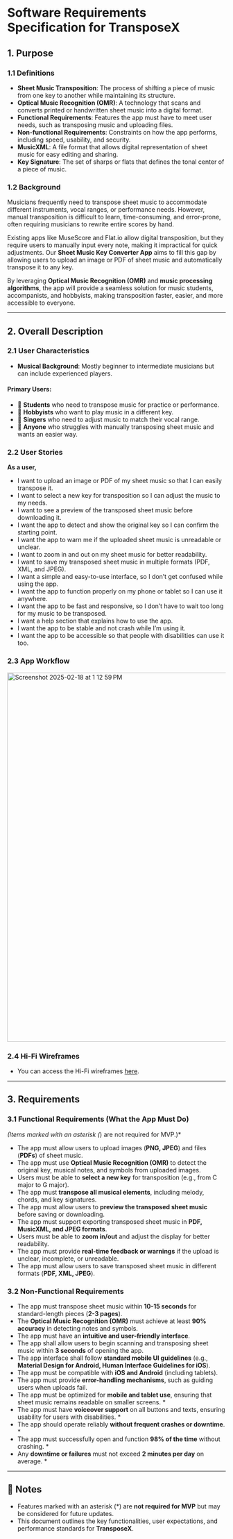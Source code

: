 # Software Requirements Specification for TransposeX

## 1. Purpose

### 1.1 Definitions

- **Sheet Music Transposition**: The process of shifting a piece of music from one key to another while maintaining its structure.
- **Optical Music Recognition (OMR)**: A technology that scans and converts printed or handwritten sheet music into a digital format.
- **Functional Requirements**: Features the app must have to meet user needs, such as transposing music and uploading files.
- **Non-functional Requirements**: Constraints on how the app performs, including speed, usability, and security.
- **MusicXML**: A file format that allows digital representation of sheet music for easy editing and sharing.
- **Key Signature**: The set of sharps or flats that defines the tonal center of a piece of music.

### 1.2 Background

Musicians frequently need to transpose sheet music to accommodate different instruments, vocal ranges, or performance needs. However, manual transposition is difficult to learn, time-consuming, and error-prone, often requiring musicians to rewrite entire scores by hand.

Existing apps like MuseScore and Flat.io allow digital transposition, but they require users to manually input every note, making it impractical for quick adjustments. Our **Sheet Music Key Converter App** aims to fill this gap by allowing users to upload an image or PDF of sheet music and automatically transpose it to any key.

By leveraging **Optical Music Recognition (OMR)** and **music processing algorithms**, the app will provide a seamless solution for music students, accompanists, and hobbyists, making transposition faster, easier, and more accessible to everyone.

---

## 2. Overall Description

### 2.1 User Characteristics

- **Musical Background**: Mostly beginner to intermediate musicians but can include experienced players.

#### **Primary Users:**
- 🎵 **Students** who need to transpose music for practice or performance.
- 🎹 **Hobbyists** who want to play music in a different key.
- 🎤 **Singers** who need to adjust music to match their vocal range.
- 📝 **Anyone** who struggles with manually transposing sheet music and wants an easier way.

### 2.2 User Stories
**As a user,** 
- I want to upload an image or PDF of my sheet music so that I can easily transpose it.
- I want to select a new key for transposition so I can adjust the music to my needs.
- I want to see a preview of the transposed sheet music before downloading it.
- I want the app to detect and show the original key so I can confirm the starting point.
- I want the app to warn me if the uploaded sheet music is unreadable or unclear.
- I want to zoom in and out on my sheet music for better readability.
- I want to save my transposed sheet music in multiple formats (PDF, XML, and JPEG).
- I want a simple and easy-to-use interface, so I don’t get confused while using the app.
- I want the app to function properly on my phone or tablet so I can use it anywhere.
- I want the app to be fast and responsive, so I don’t have to wait too long for my music to be transposed.
- I want a help section that explains how to use the app.
- I want the app to be stable and not crash while I’m using it.
- I want the app to be accessible so that people with disabilities can use it too.

### 2.3 App Workflow
<img width="851" alt="Screenshot 2025-02-18 at 1 12 59 PM" src="https://github.com/user-attachments/assets/a7ab5b47-19a7-4495-8443-7d2723b56236" />

### 2.4 Hi-Fi Wireframes
- You can access the Hi-Fi wireframes [here](https://cs5520-spring25-seattle.github.io/finalproject-transposex/TransposeX.pdf).
---

## 3. Requirements

### 3.1 Functional Requirements (What the App Must Do)

*(Items marked with an asterisk (*) are not required for MVP.)*

- The app must allow users to upload images (**PNG, JPEG**) and files (**PDFs**) of sheet music.
- The app must use **Optical Music Recognition (OMR)** to detect the original key, musical notes, and symbols from uploaded images.
- Users must be able to **select a new key** for transposition (e.g., from C major to G major).
- The app must **transpose all musical elements**, including melody, chords, and key signatures.
- The app must allow users to **preview the transposed sheet music** before saving or downloading.
- The app must support exporting transposed sheet music in **PDF, MusicXML, and JPEG formats**.
- Users must be able to **zoom in/out** and adjust the display for better readability.
- The app must provide **real-time feedback or warnings** if the upload is unclear, incomplete, or unreadable.
- The app must allow users to save transposed sheet music in different formats (**PDF, XML, JPEG**).

### 3.2 Non-Functional Requirements

- The app must transpose sheet music within **10-15 seconds** for standard-length pieces (**2-3 pages**).
- The **Optical Music Recognition (OMR)** must achieve at least **90% accuracy** in detecting notes and symbols.
- The app must have an **intuitive and user-friendly interface**.
- The app shall allow users to begin scanning and transposing sheet music within **3 seconds** of opening the app.
- The app interface shall follow **standard mobile UI guidelines** (e.g., **Material Design for Android, Human Interface Guidelines for iOS**).
- The app must be compatible with **iOS and Android** (including tablets).
- The app must provide **error-handling mechanisms**, such as guiding users when uploads fail.
- The app must be optimized for **mobile and tablet use**, ensuring that sheet music remains readable on smaller screens. *
- The app must have **voiceover support** on all buttons and texts, ensuring usability for users with disabilities. *
- The app should operate reliably **without frequent crashes or downtime**. *
- The app must successfully open and function **98% of the time** without crashing. *
- Any **downtime or failures** must not exceed **2 minutes per day** on average. *

---

## 📌 Notes  

- Features marked with an asterisk (*) are **not required for MVP** but may be considered for future updates.
- This document outlines the key functionalities, user expectations, and performance standards for **TransposeX**.
